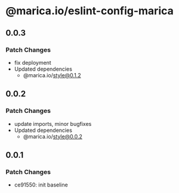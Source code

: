 # @marica.io/eslint-config-marica

## 0.0.3

### Patch Changes

- fix deployment
- Updated dependencies
  - @marica.io/style@0.1.2

## 0.0.2

### Patch Changes

- update imports, minor bugfixes
- Updated dependencies
  - @marica.io/style@0.0.2

## 0.0.1

### Patch Changes

- ce91550: init baseline

